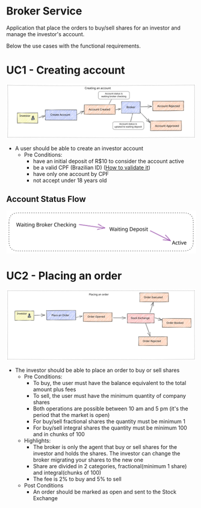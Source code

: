 # Broker Service
Application that place the orders to buy/sell shares for an investor and manage the investor's account.

Below the use cases with the functional requirements.

# UC1 - Creating account
![Event Flow](docs/flow1.excalidraw.svg)

- A user should be able to create an investor account
    - Pre Conditions:
        - have an initial deposit of R$10 to consider the account active
        - be a valid CPF (Brazilian ID) ([How to validate it](http://clubes.obmep.org.br/blog/a-matematica-nos-documentos-cpf/))
        - have only one account by CPF
        - not accept under 18 years old
## Account Status Flow
![Account Status Flow](docs/accountStatusflow.excalidraw.svg)

# UC2 - Placing an order
![Event Flow](docs/flow2.excalidraw.svg)

- The investor should be able to place an order to buy or sell shares
    - Pre Conditions:
        - To buy, the user must have the balance equivalent to the total amount plus fees
        - To sell, the user must have the minimum quantity of company shares
        - Both operations are possible between 10 am and 5 pm (it's the period that the market is open)
        - For buy/sell fractional shares the quantity must be minimum 1
        - For buy/sell integral shares the quantity must be minimum 100 and in chunks of 100
    - Highlights:
        - The broker is only the agent that buy or sell shares for the investor and holds the shares. The investor can change the broker migrating your shares to the new one
        - Share are divided in 2 categories, fractional(minimum 1 share) and integral(chunks of 100)
        - The fee is 2% to buy and 5% to sell
    - Post Conditions
      - An order should be marked as open and sent to the Stock Exchange

